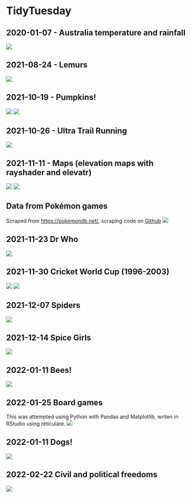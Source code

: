 # TidyTuesday

## 2020-01-07 - Australia temperature and rainfall
![](Australia-fires-2020-01-07/Auz_Rain&Temp.gif)

## 2021-08-24 - Lemurs
![](Lemurs_2021-08-24/lemur_plots.png)

## 2021-10-19 - Pumpkins!
![](pumpkins-2021-10-19/giant_pumpkin_avg.png)
![](pumpkins-2021-10-19/pumpkins_weight.png)

## 2021-10-26 - Ultra Trail Running
![](Trail-running-2021-10-26/long_standing_uk_races.png)

## 2021-11-11 - Maps (elevation maps with rayshader and elevatr)
![](elevation_maps/uk.png)
![](elevation_maps/vista-maps/outputs/monument_valley.png)

## Data from Pokémon games
Scraped from <https://pokemondb.net/>, scraping code on [Github](https://github.com/andrewmoles2/webScraping/blob/main/R/pokemonDatabase.R)
![](Pokemon_viz/ash_pokemon_plot.png)

## 2021-11-23 Dr Who
![](dr-who-2021-11-23/avg_doctor_rating.png)

## 2021-11-30 Cricket World Cup (1996-2003)
![](cricket-world-cup-2021-11-30/n_best_players.png)
![](cricket-world-cup-2021-11-30/top_players.png)

## 2021-12-07 Spiders
![](spiders-2021-12-07/network_of_auz_spiders.png)

## 2021-12-14 Spice Girls
![](spice-girls-2021-12-14/spice_girls.png)

## 2022-01-11 Bees!
![](Bees-2022-01-11/bee_loss.png)

## 2022-01-25 Board games
This was attempted using Python with Pandas and Matplotlib, writen in RStudio using reticulate. 
![](board-games-2022-01-25/ticket2ride.png)

## 2022-01-11 Dogs!
![](dog-breeds-2022-02-01/good_boys.png)

## 2022-02-22 Civil and political freedoms
![](freedom-2022-02-22/freedoms.png)
